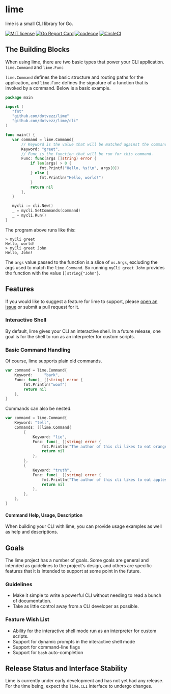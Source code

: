 # lime
lime is a small CLI library for Go.

[![MIT license](https://img.shields.io/badge/license-MIT-brightgreen.svg)](https://opensource.org/licenses/MIT)
[![Go Report Card](https://goreportcard.com/badge/github.com/dotvezz/lime)](https://goreportcard.com/report/github.com/dotvezz/lime)
[![codecov](https://codecov.io/gh/dotvezz/lime/branch/master/graph/badge.svg)](https://codecov.io/gh/dotvezz/lime)
[![CircleCI](https://circleci.com/gh/dotvezz/lime/tree/master.svg?style=shield)](https://circleci.com/gh/dotvezz/lime/tree/master)

## The Building Blocks

When using lime, there are two basic types that power your CLI application. `lime.Command` and `lime.Func`

`lime.Command` defines the basic structure and routing paths for the application, and `lime.Func` defines 
the signature of a function that is invoked by a command. Below is a basic example.

 ```go
package main
 
import (
	"fmt"
	"github.com/dotvezz/lime"
	"github.com/dotvezz/lime/cli"
)

func main() {
	var command = lime.Command{
		// Keyword is the value that will be matched against the command line arguments
		Keyword: "greet",
		// Func is the function that will be run for this command.
		Func: func(args []string) error {
			if len(args) > 0 {
				fmt.Printf("Hello, %s!\n", args[0])
			} else {
				fmt.Println("Hello, world!")
			}
			return nil
		},
	}

	mycli := cli.New()
	_ = mycli.SetCommands(command)
	_ = mycli.Run()
}
 ```

The program above runs like this:

```
> myCli greet
Hello, world!
> myCli greet John
Hello, John!
```

The `args` value passed to the function is a slice of `os.Args`, excluding the args used to match the
`lime.Command`.  So running `myCli greet John` provides the function with the value `[]string{"John"}`.

## Features

If you would like to suggest a feature for lime to support, please 
[open an issue](https://github.com/dotvezz/lime/issues) or submit a pull request for it.

### Interactive Shell

By default, lime gives your CLI an interactive shell. In a future release, one goal is for the 
shell to run as an interpreter for custom scripts.

### Basic Command Handling

Of course, lime supports plain old commands.

```go
var command = lime.Command{
	Keyword:	 "bark",
	Func: func(_ []string) error {
		fmt.Println("woof")
		return nil
	},
}
```

Commands can also be nested.

```go
var command = lime.Command{
	Keyword: "tell",
	Commands: []lime.Command{
		{
			Keyword: "lie",
			Func: func(_ []string) error {
				fmt.Println("The author of this cli likes to eat oranges.")
				return nil
			},
		},
		{
			Keyword: "truth",
			Func: func(_ []string) error {
				fmt.Println("The author of this cli likes to eat apples.")
				return nil
			},
		},
	},
}
```

#### Command Help, Usage, Description

When building your CLI with lime, you can provide usage examples as well as help and descriptions.

## Goals

The lime project has a number of goals. Some goals are general and intended as guidelines to the 
project's design, and others are specific features that it is intended to support at some point 
in the future.

### Guidelines

- Make it simple to write a powerful CLI without needing to read a bunch of documentation.
- Take as little control away from a CLI developer as possible.

### Feature Wish List

- Ability for the interactive shell mode run as an interpreter for custom scripts.
- Support for dynamic prompts in the interactive shell mode
- Support for command-line flags
- Support for `bash` auto-completion

## Release Status and Interface Stability

Lime is currently under early development and has not yet had any release. For the time being,
expect the `lime.CLI` interface to undergo changes.
